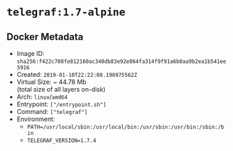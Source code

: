 # `telegraf:1.7-alpine`

## Docker Metadata

- Image ID: `sha256:f422c708fe812160ac340db83e92e064fa314f9f91a6b0aa9b2ea1b541ee5916`
- Created: `2019-01-10T22:22:08.198975562Z`
- Virtual Size: ~ 44.78 Mb  
  (total size of all layers on-disk)
- Arch: `linux`/`amd64`
- Entrypoint: `["/entrypoint.sh"]`
- Command: `["telegraf"]`
- Environment:
  - `PATH=/usr/local/sbin:/usr/local/bin:/usr/sbin:/usr/bin:/sbin:/bin`
  - `TELEGRAF_VERSION=1.7.4`

